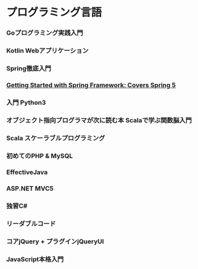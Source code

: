 # プログラミング言語

### Goプログラミング実践入門

### Kotlin Webアプリケーション

### Spring徹底入門

### [Getting Started with Spring Framework: Covers Spring 5](https://www.amazon.co.jp/dp/1979962782/ref=cm_sw_r_tw_dp_U_x_Mq-ECbH7Z76KF)

### 入門 Python3

### オブジェクト指向プログラマが次に読む本 Scalaで学ぶ関数脳入門

### Scala スケーラブルプログラミング

### 初めてのPHP & MySQL

### EffectiveJava

### ASP.NET MVC5

### 独習C#

### リーダブルコード

### コアjQuery + プラグインjQueryUI

### JavaScript本格入門
